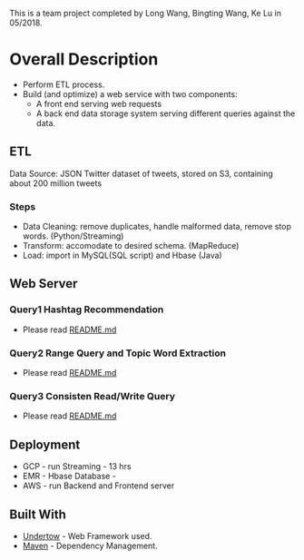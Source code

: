 This is a team project completed by Long Wang, Bingting Wang, Ke Lu in 05/2018.
# Overall Description
* Perform ETL process.
* Build (and optimize) a web service with two components:
  - A front end serving web requests 
  - A back end data storage system serving different queries against the data.
## ETL
Data Source: JSON Twitter dataset of tweets, stored on S3, containing about 200 million tweets
### Steps
* Data Cleaning: remove duplicates, handle malformed data, remove stop words. (Python/Streaming)
* Transform: accomodate to desired schema. (MapReduce)
* Load: import in MySQL(SQL script) and Hbase (Java)
## Web Server
### Query1 Hashtag Recommendation
* Please read [README.md](https://github.com/kelu0725/Project/blob/master/TwitterAnalyticsService05_2018/phase1/README.md)
### Query2 Range Query and Topic Word Extraction
* Please read [README.md](https://github.com/kelu0725/Project/blob/master/TwitterAnalyticsService05_2018/phase2/README.md)
### Query3 Consisten Read/Write Query
* Please read [README.md](https://github.com/kelu0725/Project/blob/master/TwitterAnalyticsService05_2018/phase3/README.md)
## Deployment
* GCP - run Streaming - 13 hrs
* EMR - Hbase Database - 
* AWS - run Backend and Frontend server
## Built With
* [Undertow](http://undertow.io/) - Web Framework used.
* [Maven](https://maven.apache.org/) - Dependency Management.


